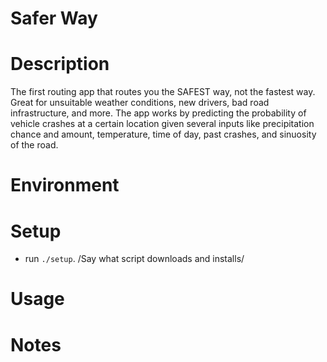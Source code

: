 # Safer Way

# Description

The first routing app that routes you the SAFEST way, not the fastest way. Great for unsuitable weather conditions, new drivers, bad road infrastructure, and more. The app works by predicting the probability of vehicle crashes at a certain location given several inputs like precipitation chance and amount, temperature, time of day, past crashes, and sinuosity of the road. 

# Environment

# Setup

- run `./setup`.
/Say what script downloads and installs/ 

# Usage


# Notes
